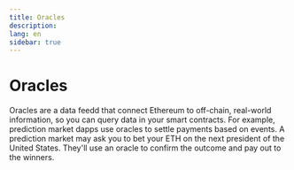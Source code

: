 ```yaml
---
title: Oracles
description:
lang: en
sidebar: true
---
```


# Oracles

Oracles are a data feedd that connect Ethereum to off-chain, real-world information, so you can query data in your smart contracts. For example, prediction market dapps use oracles to settle payments based on events. A prediction market may ask you to bet your ETH on the next president of the United States. They'll use an oracle to confirm the outcome and pay out to the winners.

<CallToContribute />
